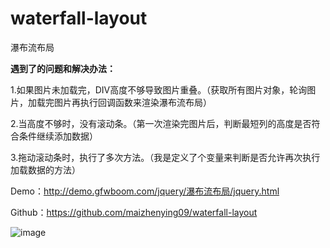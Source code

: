 # waterfall-layout
瀑布流布局

**遇到了的问题和解决办法：**

1.如果图片未加载完，DIV高度不够导致图片重叠。（获取所有图片对象，轮询图片，加载完图片再执行回调函数来渲染瀑布流布局）

2.当高度不够时，没有滚动条。（第一次渲染完图片后，判断最短列的高度是否符合条件继续添加数据）

3.拖动滚动条时，执行了多次方法。（我是定义了个变量来判断是否允许再次执行加载数据的方法）

Demo：http://demo.gfwboom.com/jquery/瀑布流布局/jquery.html

Github：https://github.com/maizhenying09/waterfall-layout

![image](https://gfwboom.b0.upaiyun.com/usr/uploads/2016/11/1939721335.jpg)
